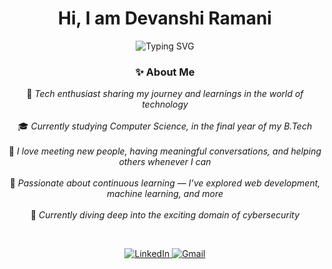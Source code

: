 <h1 align="center"><strong>Hi, I am Devanshi Ramani</strong></h1>

<p align="center">
  <img src="https://readme-typing-svg.demolab.com?font=Fira+Code&size=24&pause=1000&color=1F75FE&center=true&vCenter=true&width=600&lines=Debugging+life+one+commit+at+a+time." alt="Typing SVG" />
</p>
<h3 align="center">✨ About Me</h3>

<p align="center">
  🚀 <i>Tech enthusiast sharing my journey and learnings in the world of technology</i> <br><br>
  🎓 <i>Currently studying Computer Science, in the final year of my B.Tech</i> <br><br>
  💬 <i>I love meeting new people, having meaningful conversations, and helping others whenever I can</i> <br><br>
  🌱 <i>Passionate about continuous learning — I’ve explored web development, machine learning, and more</i> <br><br>
  🔐 <i>Currently diving deep into the exciting domain of cybersecurity</i>
</p>

<br>

<p align="center">
  <a href="https://www.linkedin.com/in/devanshiramani" target="_blank">
    <img src="https://img.shields.io/badge/LinkedIn-0A66C2?style=for-the-badge&logo=linkedin&logoColor=white" alt="LinkedIn" />
  </a>
  <a href="mailto:devanshiramani885@gmail.com" target="_blank">
    <img src="https://img.shields.io/badge/Gmail-D14836?style=for-the-badge&logo=gmail&logoColor=white" alt="Gmail" />
  </a>
</p>


